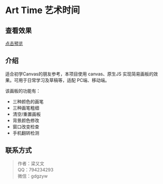 # Art Time 艺术时间

## 查看效果

[点击预览](https://layouwen.github.io/Art-Time/index.html)

## 介绍

适合初学Canvas的朋友参考，本项目使用 canvas、原生JS 实现简易画板的效果。可用于日常学习及草稿等，适配 PC端、移动端。

该画板的功能有：
- 三种颜色的画笔
- 三种画笔粗细
- 清空/重置画板
- 背景颜色修改
- 窗口改变检查
- 手机翻转检测

## 联系方式

> 作者：梁又文  
> QQ：794234293  
> 微信：gdgzyw